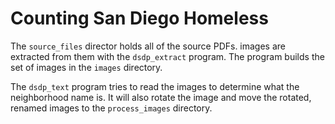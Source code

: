 # Counting San Diego Homeless



The ``source_files`` director holds all of the source PDFs. images are extracted from them with the ``dsdp_extract``
program. The program builds the set of images in the ``images`` directory.

The ``dsdp_text`` program tries to read the images to determine what the neighborhood name is. It will also rotate
the image and move the rotated, renamed images to the ``process_images`` directory.
